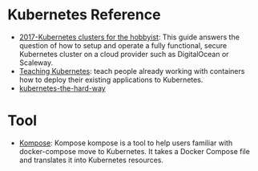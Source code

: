 # Kubernetes Reference

- [2017-Kubernetes clusters for the hobbyist](https://github.com/hobby-kube/guide#cluster-size): This guide answers the question of how to setup and operate a fully functional, secure Kubernetes cluster on a cloud provider such as DigitalOcean or Scaleway.
- [Teaching Kubernetes](http://blog.slashdeploy.com/2017/02/19/teaching-kubernetes/):  teach people already working with containers how to deploy their existing applications to Kubernetes.
- [kubernetes-the-hard-way](https://github.com/kelseyhightower/kubernetes-the-hard-way)
# Tool
- [Kompose](http://kompose.io/index): Kompose kompose is a tool to help users familiar with docker-compose move to Kubernetes. It takes a Docker Compose file and translates it into Kubernetes resources.